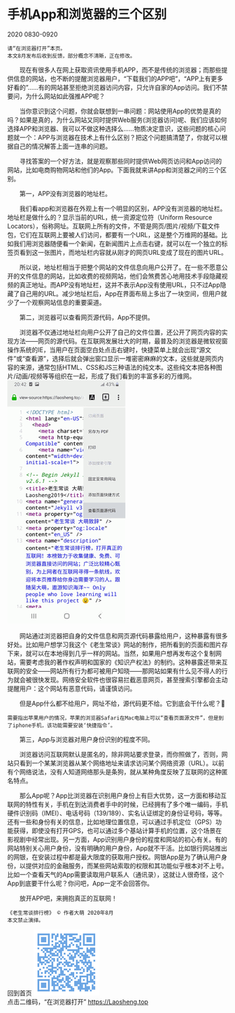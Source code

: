 手机App和浏览器的三个区别
==========================
2020 0830-0920

	请“在浏览器打开”本页。
	本文8月发布后收到反馈，部分概念不清晰，正在修改。

　　现在有很多人在网上获取资讯使用手机APP，而不是传统的浏览器；而那些提供信息的网站，也不断的提醒浏览器用户，“下载我们的APP吧”，“APP上有更多好看的”……有的网站甚至拒绝浏览器访问内容，只允许自家的App访问。我们不禁要问，为什么网站如此强推APP呢？

　　当你意识到这个问题，你就会联想到一串问题：网站使用App的优势是真的吗？如果是真的，为什么网站又同时提供Web服务(浏览器访问)呢、我们应该如何选择APP和浏览器、我可以不做这种选择么……物质决定意识，这些问题的核心问题就一个：APP与浏览器在技术上有什么区别？把这个问题搞清楚了，你就可以根据自己的情况解答上面一连串的问题。

　　寻找答案的一个好方法，就是观察那些同时提供Web网页访问和App访问的网站，比如电商购物网站和他们的App。下面我就来讲App和浏览器之间的三个区别。

　　第一，APP没有浏览器的地址栏。

　　我们看app和浏览器在外观上有一个明显的区别，APP没有浏览器的地址栏。 地址栏是做什么的？显示当前的URL，统一资源定位符（Uniform Resource Locators），俗称网址。互联网上所有的文件，不管是网页/图片/视频/下载文件包，它们在互联网上要被人们访问，都要有一个URL，这是整个万维网的基础。比如我们用浏览器随便看一个新闻，在新闻图片上点击右键，就可以在一个独立的标签页看到这一张图片，而地址栏内容就从刚才的网页URL变成了现在的图片URL。 

　　所以说，地址栏相当于把整个网站的文件信息向用户公开了。在一些不愿意公开的文件信息的网站，比如收费的视频网站，他们会煞费苦心地用技术手段隐藏视频的真正地址。而APP没有地址栏，这并不表示App没有使用URL，只不过App隐藏了自己用的URL。减少地址栏后，App在界面布局上多出了一块空间，但用户就少了一个观察网站信息的重要渠道。


　　第二，浏览器可以查看网页源代码，App不提供。

　　浏览器不仅通过地址栏向用户公开了自己的文件位置，还公开了网页内容的实现方法——网页的源代码。在互联网发展壮大的时期，最普及的浏览器是微软视窗操作系统的IE，当用户在页面空白处点击右键时，快捷菜单上就会出现“源文件”或“查看源”，选择后就会弹出窗口显示一堆密密麻麻的文本，这些就是网页内容的来源，通常包括HTML、CSS和JS三种语法的纯文本。这些纯文本把各种图片/动画/视频等等组织在一起，形成了我们看到的丰富多彩的万维网。  
<img title="火狐浏览器查看页面源代码" src="App-View-Page-Source.png" />

　　网站通过浏览器把自身的文件信息和网页源代码暴露给用户，这种暴露有很多好处。比如用户想学习我这个《老生常谈》网站的制作，把所看到的页面和图片存下来，就可以在本地得到几乎一样的网站。当然，如果用户想再发布这个复制网站，需要考虑我的著作权声明和国家的《知识产权法》的制约。这种暴露还带来互联网的安全——网站所有行为都可被用户知晓——那网站如果有什么见不得人的行为就会被很快发现。网络安全软件也很容易拦截恶意网页，甚至搜索引擎都会主动提醒用户：这个网站有恶意代码，请谨慎访问。

　　但是App什么都不给用户，网址不给，源代码更不给。它到底会干什么呢？🤔

	需要指出苹果用户的情况，苹果的浏览器Safari在Mac电脑上可以“查看页面源文件”，但是到了iphone手机，该功能需要安装‘快捷指令’。


　　第三，App与浏览器对用户身份识别的程度不同。

　　浏览器访问互联网默认是匿名的，除非网站要求登录，而你照做了，否则，网站只看到一个某某浏览器从某个网络地址来请求访问某个网络资源（URL）。以前有个网络说法，没有人知道网络那头是条狗，就从某种角度反映了互联网的这种匿名特点。

　　那么App呢？App比浏览器在识别用户身份上有巨大优势，这一方面和移动互联网的特性有关，手机在到达消费者手中的时候，已经拥有了多个唯一编码，手机硬件识别码（IMEI）、电话号码（139/189）、实名认证绑定的身份证号码，等等。还有一些和身份有关的信息，比如地理位置信息，可以通过手机定位（GPS）功能获得，即使没有打开GPS，也可以通过多个基站计算手机的位置，这个场景在影视剧中经常出现。另一方面，App识别用户身份的程度和网站的初心有关。有的网站特别关心用户身份，没有明确的用户身份，App就不干活。比如银行网站推出的网银，在安装过程中都是最大限度的获取用户授权。网银App是为了确认用户身份，以提供对应的金融服务，而某些网站索取的权限和其功能似乎根本对不上号。比如一个查看天气的App需要读取用户联系人（通讯录），这就让人很奇怪，这个App到底要干什么呢？你问吧，App一定不会回答你。


　　放开APP吧，来拥抱真正的互联网！

	《老生常谈排行榜》 © 作者大萌 2020年8月
	本文禁止演绎。

回到首页
<a href=".." title="返回老生常谈首页"><img src="../indexQR-Blue.png" /></a>  
点击二维码，“在浏览器打开” https://Laosheng.top
